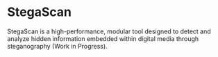 # StegaScan
StegaScan is a high-performance, modular tool designed to detect and analyze hidden information embedded within digital media through steganography (Work in Progress).
